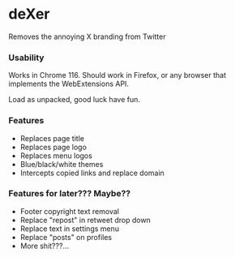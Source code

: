 # deXer
Removes the annoying X branding from Twitter

### Usability
Works in Chrome 116. Should work in Firefox, or any browser that implements the WebExtensions API.

Load as unpacked, good luck have fun.

### Features
- Replaces page title
- Replaces page logo
- Replaces menu logos
- Blue/black/white themes
- Intercepts copied links and replace domain

### Features for later??? Maybe??
- Footer copyright text removal
- Replace "repost" in retweet drop down
- Replace text in settings menu
- Replace "posts" on profiles
- More shit???...
